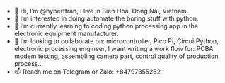 - 👋 Hi, I’m @hyberttran, I live in Bien Hoa, Dong Nai, Vietnam.
- 👀 I’m interested in doing automate the boring stuff with python.
- 🌱 I’m currently learning to coding python processing app in the electronic equipment manufacturer.
- 💞️ I’m looking to collaborate on: microcontroller, Pico Pi, CircuitPython, electronic processing engineer, I want writing a work flow for: PCBA modem testing, assembling camera part, control quality of production process...
- 📫 Reach me on Telegram or Zalo: +84797355262

<!---
hyberttran/hyberttran is a ✨ special ✨ repository because its `README.md` (this file) appears on your GitHub profile.
You can click the Preview link to take a look at your changes.
--->
